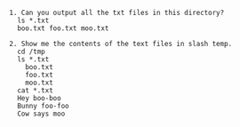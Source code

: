       1. Can you output all the txt files in this directory?
        ls *.txt
        boo.txt	foo.txt	moo.txt
     
      2. Show me the contents of the text files in slash temp.
        cd /tmp
        ls *.txt
          boo.txt
          foo.txt
          moo.txt
        cat *.txt
        Hey boo-boo
        Bunny foo-foo
        Cow says moo
        
        
